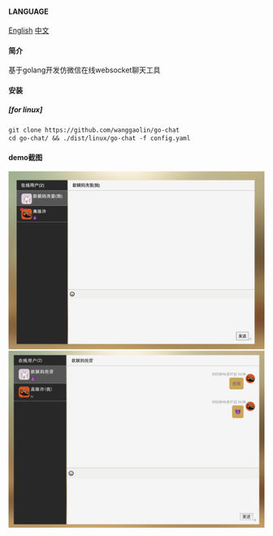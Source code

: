 #### LANGUAGE
[English](https://github.com/wanggaolin/go-chat/blob/master/doc/readme_en.md)
[中文](https://github.com/wanggaolin/go-chat/blob/master/doc/readme_zh.md)

#### 简介
基于golang开发仿微信在线websocket聊天工具

#### 安装
##### [for linux]
```shell
git clone https://github.com/wanggaolin/go-chat
cd go-chat/ && ./dist/linux/go-chat -f config.yaml 
```

#### demo截图
![user1](doc/user1.png)
![user2](doc/user2.png)